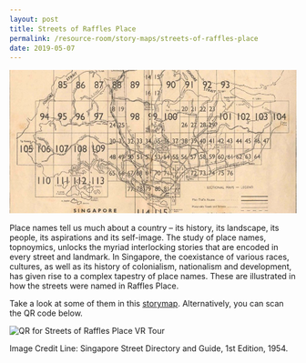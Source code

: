 ```yaml
---
layout: post
title: Streets of Raffles Place
permalink: /resource-room/story-maps/streets-of-raffles-place
date: 2019-05-07
---
```


![Banner for Streets of Raffles Place](/images/banner-streets-of-raffles-place.jpg)

Place names tell us much about a country – its history, its landscape, its people, its aspirations and its self-image. The study of place names, topnoymics, unlocks the myriad interlocking stories that are encoded in every street and landmark. In Singapore, the coexistance of various races, cultures, as well as its history of colonialism, nationalism and development, has given rise to a complex tapestry of place names. These are illustrated in how the streets were named in Raffles Place.

Take a look at some of them in this [storymap](https://uploads.knightlab.com/storymapjs/be07f88bbb474da1dff518b7264b010c/raffles-place-the-streets/index.html). Alternatively, you can scan the QR code below.

![QR for Streets of Raffles Place VR Tour](/images/qr-streets-of-raffles-place.jpg)

Image Credit Line: Singapore Street Directory and Guide, 1st Edition, 1954.